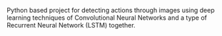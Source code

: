 Python based project for detecting actions through images using deep learning techniques of Convolutional Neural Networks and a type of Recurrent Neural Network (LSTM) together.
